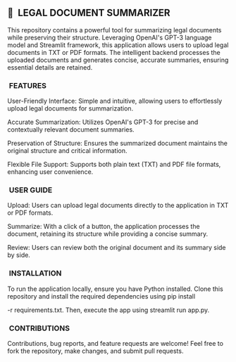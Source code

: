 <h2> 🚀 &nbsp;LEGAL DOCUMENT SUMMARIZER</h2>

This repository contains a powerful tool for summarizing legal documents while preserving their structure.
Leveraging OpenAI's GPT-3 language model and Streamlit framework, this application allows users to upload legal documents in TXT or PDF formats. 
The intelligent backend processes the uploaded documents and generates concise, accurate summaries, ensuring essential details are retained.

<h3> &nbsp;FEATURES</h3>
User-Friendly Interface: Simple and intuitive, allowing users to effortlessly upload legal documents for summarization.

Accurate Summarization:  Utilizes OpenAI's GPT-3 for precise and contextually relevant document summaries.

Preservation of Structure: Ensures the summarized document maintains the original structure and critical information.

Flexible File Support: Supports both plain text (TXT) and PDF file formats, enhancing user convenience.

<h3>&nbsp;USER GUIDE</h3>
Upload: Users can upload legal documents directly to the application in TXT or PDF formats.

Summarize: With a click of a button, the application processes the document, retaining its structure while providing a concise summary.

Review: Users can review both the original document and its summary side by side.

<h3>&nbsp;INSTALLATION</h3>
To run the application locally, ensure you have Python installed. Clone this repository and install the required dependencies using pip install 

-r requirements.txt. Then, execute the app using streamlit run app.py.

<h3>&nbsp;CONTRIBUTIONS</h3>

Contributions, bug reports, and feature requests are welcome!
Feel free to fork the repository, make changes, and submit pull requests.
